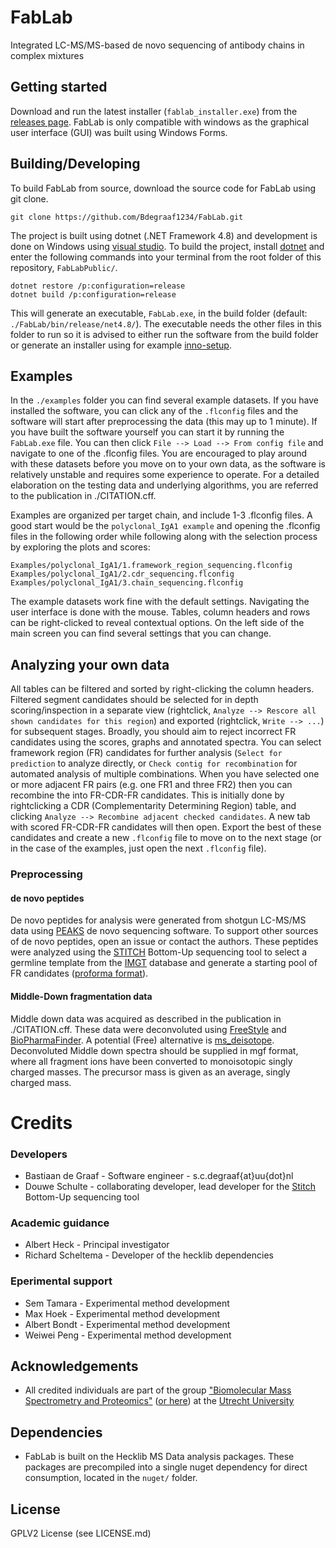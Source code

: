 # FabLab
Integrated LC-MS/MS-based de novo sequencing of antibody chains in complex mixtures

## Getting started
Download and run the latest installer (```fablab_installer.exe```) from the [releases page](https://github.com/Bdegraaf1234/FabLabPublic/releases). FabLab is only compatible with windows as the graphical user interface (GUI) was built using Windows Forms.

## Building/Developing
To build FabLab from source, download the source code for FabLab using git clone.

```
git clone https://github.com/Bdegraaf1234/FabLab.git
```

The project is built using dotnet (.NET Framework 4.8) and development is done on Windows using [visual studio](https://visualstudio.microsoft.com/downloads/). To build the project, install [dotnet](https://dotnet.microsoft.com/download) and enter the following commands into your terminal from the root folder of this repository, ```FabLabPublic/```.

```
dotnet restore /p:configuration=release
dotnet build /p:configuration=release
```

This will generate an executable, ```FabLab.exe```, in the build folder (default: ```./FabLab/bin/release/net4.8/```). The executable needs the other files in this folder to run so it is advised to either run the software from the build folder or generate an installer using for example [inno-setup](https://jrsoftware.org/isdl.php).

## Examples
In the ```./examples``` folder you can find several example datasets. If you have installed the software, you can click any of the ```.flconfig``` files and the software will start after preprocessing the data (this may up to 1 minute). If you have built the software yourself you can start it by running the ```FabLab.exe``` file. You can then click ```File --> Load --> From config file``` and navigate to one of the .flconfig files. You are encouraged to play around with these datasets before you move on to your own data, as the software is relatively unstable and requires some experience to operate. For a detailed elaboration on the testing data and underlying algorithms, you are referred to the publication in ./CITATION.cff.

Examples are organized per target chain, and include 1-3 .flconfig files. A good start would be the ```polyclonal_IgA1 example``` and opening the .flconfig files in the following order while following along with the selection process by exploring the plots and scores:

```
Examples/polyclonal_IgA1/1.framework_region_sequencing.flconfig
Examples/polyclonal_IgA1/2.cdr_sequencing.flconfig
Examples/polyclonal_IgA1/3.chain_sequencing.flconfig
```

The example datasets work fine with the default settings. Navigating the user interface is done with the mouse. Tables, column headers and rows can be right-clicked to reveal contextual options. On the left side of the main screen you can find several settings that you can change. 

## Analyzing your own data
All tables can be filtered and sorted by right-clicking the column headers. Filtered segment candidates should be selected for in depth scoring/inspection in a separate view (rightclick, ```Analyze --> Rescore all shown candidates for this region```) and exported (rightclick, ```Write --> ...```) for subsequent stages. Broadly, you should aim to reject incorrect FR candidates using the scores, graphs and annotated spectra. You can select framework region (FR) candidates for further analysis (```Select for prediction``` to analyze directly, or ```Check contig for recombination``` for automated analysis of multiple combinations.
When you have selected one or more adjacent FR pairs (e.g. one FR1 and three FR2) then you can recombine the into FR-CDR-FR candidates. This is initially done by rightclicking a CDR (Complementarity Determining Region) table, and clicking ```Analyze --> Recombine adjacent checked candidates```. A new tab with scored FR-CDR-FR candidates will then open. Export the best of these candidates and create a new ```.flconfig``` file to move on to the next stage (or in the case of the examples, just open the next ```.flconfig``` file).

### Preprocessing
#### de novo peptides
De novo peptides for analysis were generated from shotgun LC-MS/MS data using [PEAKS](https://www.bioinfor.com/peaks-ab-software/) de novo sequencing software. To support other sources of de novo peptides, open an issue or contact the authors. These peptides were analyzed using the [STITCH](https://github.com/snijderlab/stitch/) Bottom-Up sequencing tool to select a germline template from the [IMGT](https://www.imgt.org/vquest/refseqh.html) database and generate a starting pool of FR candidates ([proforma format](https://www.psidev.info/proforma)).
#### Middle-Down fragmentation data
Middle down data was acquired as described in the publication in ./CITATION.cff. These data were deconvoluted using [FreeStyle](https://www.thermofisher.com/nl/en/home/technical-resources/technical-reference-library/mass-spectrometry-support-center/liquid-chromatography-mass-spectrometry-software-support/freestyle-software-support.html) and [BioPharmaFinder](https://www.thermofisher.com/nl/en/home/technical-resources/technical-reference-library/mass-spectrometry-support-center/liquid-chromatography-mass-spectrometry-software-support/biopharma-finder-software-support.html). A potential (Free) alternative is [ms_deisotope](https://github.com/mobiusklein/ms_deisotope). Deconvoluted Middle down spectra should be supplied in mgf format, where all fragment ions have been converted to monoisotopic singly charged masses. The precursor mass is given as an average, singly charged mass.

# Credits
### Developers
* Bastiaan de Graaf - Software engineer - s.c.degraaf{at}uu{dot}nl
* Douwe Schulte - collaborating developer, lead developer for the [Stitch](https://github.com/snijderlab/stitch/) Bottom-Up sequencing tool
### Academic guidance
* Albert Heck - Principal investigator
* Richard Scheltema - Developer of the hecklib dependencies
### Eperimental support
* Sem Tamara - Experimental method development
* Max Hoek - Experimental method development
* Albert Bondt - Experimental method development
* Weiwei Peng - Experimental method development

## Acknowledgements
* All credited individuals are part of the group ["Biomolecular Mass Spectrometry and Proteomics"](https://www.uu.nl/en/research/biomolecular-mass-spectrometry-and-proteomics) ([or here](https://www.hecklab.com/biomolecular-mass-spectrometry-and-proteomics/)) at the [Utrecht University](https://www.uu.nl/)

## Dependencies
- FabLab is built on the Hecklib MS Data analysis packages. These packages are precompiled into a single nuget dependency for direct consumption, located in the ```nuget/``` folder.

## License
GPLV2 License (see LICENSE.md)
